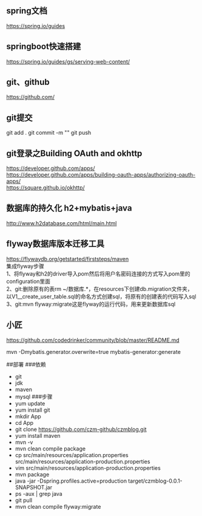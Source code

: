 ## spring文档
https://spring.io/guides
## springboot快速搭建
https://spring.io/guides/gs/serving-web-content/
## git、github
https://github.com/ 
## git提交
git add .  git commit -m "" git push
## git登录之Building OAuth and okhttp
https://developer.github.com/apps/  
https://developer.github.com/apps/building-oauth-apps/authorizing-oauth-apps/  
https://square.github.io/okhttp/
## 数据库的持久化 h2+mybatis+java
http://www.h2database.com/html/main.html
## flyway数据库版本迁移工具
https://flywaydb.org/getstarted/firststeps/maven  
集成flyway步骤  
1、将flyway和h2的driver导入pom然后将用户名密码连接的方式写入pom里的configuration里面  
2、git:删除原有的表rm ~/数据库.*，在resources下创建db.migration文件夹，以V1__create_user_table.sql的命名方式创建sql，将原有的创建表的代码写入sql  
3、git:mvn flyway:migrate这是flyway的运行代码，用来更新数据库sql
## 小匠
https://github.com/codedrinker/community/blob/master/README.md

mvn -Dmybatis.generator.overwrite=true mybatis-generator:generate

##部署
###依赖
- git  
- jdk  
- maven  
- mysql
###步骤
- yum update  
- yum install git  
- mkdir App  
- cd App  
- git clone https://github.com/czm-github/czmblog.git  
- yum install maven  
- mvn -v  
- mvn clean compile package  
- cp src/main/resources/application.properties src/main/resources/application-production.properties  
- vim src/main/resources/application-production.properties  
- mvn package  
- java -jar -Dspring.profiles.active=production target/czmblog-0.0.1-SNAPSHOT.jar  
- ps -aux | grep java  
- git pull  
- mvn clean compile flyway:migrate

    
    